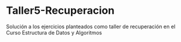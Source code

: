 # Taller5-Recuperacion
Solución a los ejercicios planteados como taller de recuperación en el Curso Estructura de Datos y Algoritmos
